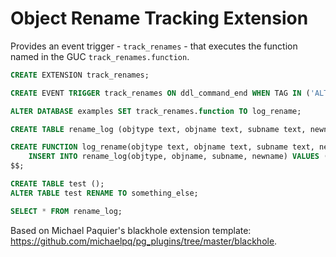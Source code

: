 # Object Rename Tracking Extension

Provides an event trigger - `track_renames` - that executes the function named in the GUC `track_renames.function`.


```sql
CREATE EXTENSION track_renames;

CREATE EVENT TRIGGER track_renames ON ddl_command_end WHEN TAG IN ('ALTER TABLE', 'ALTER FUNCTION', 'ALTER TYPE', 'ALTER VIEW') EXECUTE PROCEDURE track_renames();

ALTER DATABASE examples SET track_renames.function TO log_rename;

CREATE TABLE rename_log (objtype text, objname text, subname text, newname text);

CREATE FUNCTION log_rename(objtype text, objname text, subname text, newname text) RETURNS VOID LANGUAGE sql AS $$
    INSERT INTO rename_log(objtype, objname, subname, newname) VALUES (objtype, objname, subname, newname);
$$;

CREATE TABLE test ();
ALTER TABLE test RENAME TO something_else;

SELECT * FROM rename_log;
```

Based on Michael Paquier's blackhole extension template: https://github.com/michaelpq/pg_plugins/tree/master/blackhole.
